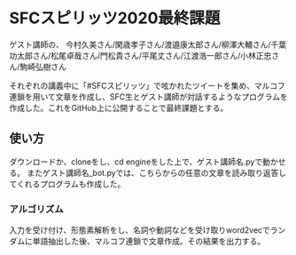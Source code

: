 <h1>SFCスピリッツ2020最終課題</h1>

ゲスト講師の、
今村久美さん/閑歳孝子さん/渡邉康太郎さん/柳澤大輔さん/千葉功太郎さん/松尾卓哉さん/門松貴さん/平尾丈さん/江渡浩一郎さん/小林正忠さん/駒崎弘樹さん

それぞれの講義中に「#SFCスピリッツ」で呟かれたツイートを集め、マルコフ連鎖を用いて文章を作成し、SFC生とゲスト講師が対話するようなプログラムを作成した。これをGitHub上に公開することで最終課題とする。

<h2>使い方</h2>
ダウンロードか、cloneをし、cd engineをした上で、ゲスト講師名.pyで動かせる。
またゲスト講師名_bot.pyでは、こちらからの任意の文章を読み取り返答してくれるプログラムも作成した。

<h3>アルゴリズム</h3>

入力を受け付け、形態素解析をし、名詞や動詞などを受け取りword2vecでランダムに単語抽出した後、マルコフ連鎖で文章作成。その結果を出力する。
